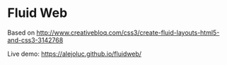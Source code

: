 # Fluid Web


Based on http://www.creativebloq.com/css3/create-fluid-layouts-html5-and-css3-3142768


Live demo: https://alejoluc.github.io/fluidweb/